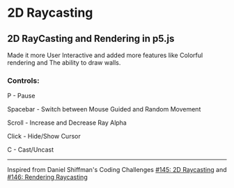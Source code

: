 # 2D Raycasting

## 2D RayCasting and Rendering in p5.js

Made it more User Interactive and added more features like Colorful rendering and The ability to draw walls.

### Controls:

P - Pause

Spacebar - Switch between Mouse Guided and Random Movement

Scroll - Increase and Decrease Ray Alpha

Click - Hide/Show Cursor

C - Cast/Uncast

<hr>

Inspired from Daniel Shiffman's Coding Challenges [#145: 2D Raycasting](https://www.youtube.com/watch?v=TOEi6T2mtHo) and [#146: Rendering Raycasting](https://www.youtube.com/watch?v=vYgIKn7iDH8&t=1209s)
